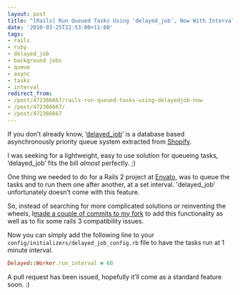 ```yaml
---
layout: post
title: "[Rails] Run Queued Tasks Using 'delayed_job', Now With Intervals!"
date: '2010-03-25T22:53:00+11:00'
tags:
- rails
- ruby
- delayed_job
- background jobs
- queue
- async
- tasks
- interval
redirect_from:
- /post/472366667/rails-run-queued-tasks-using-delayedjob-now
- /post/472366667/
- /post/472366667
---
```

If you don’t already know, ’[delayed_job](http://github.com/collectiveidea/delayed_job)’ is a database based asynchronously priority queue system extracted from [Shopify](http://www.shopify.com/).

I was seeking for a lightweight, easy to use solution for queueing tasks, ‘delayed\_job’ fits the bill _almost_ perfectly. ;)

One thing we needed to do for a Rails 2 project at [Envato](http://envato.com/), was to queue the tasks and to run them one after another, at a set interval. 'delayed\_job’ unfortunately doesn’t come with this feature.

So, instead of searching for more complicated solutions or reinventing the wheels, I[made a couple of commits to my fork](http://github.com/fredwu/delayed_job) to add this functionality as well as to fix some rails 3 compatibility issues.

Now you can simply add the following line to your `config/initializers/delayed_job_config.rb` file to have the tasks run at 1 minute interval.

```ruby
Delayed::Worker.run_interval = 60
```

A pull request has been issued, hopefully it’ll come as a standard feature soon. :)

